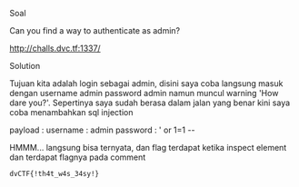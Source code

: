 Soal


Can you find a way to authenticate as admin?

http://challs.dvc.tf:1337/


Solution

Tujuan kita adalah login sebagai admin, disini saya coba langsung masuk dengan username admin password admin namun muncul warning 'How dare you?'. Sepertinya saya sudah berasa dalam jalan yang benar kini saya coba menambahkan sql injection 

payload :
    username : admin
    password : ' or 1=1 --

HMMM... langsung bisa ternyata, dan flag terdapat ketika inspect element dan terdapat flagnya pada comment 

    dvCTF{!th4t_w4s_34sy!}